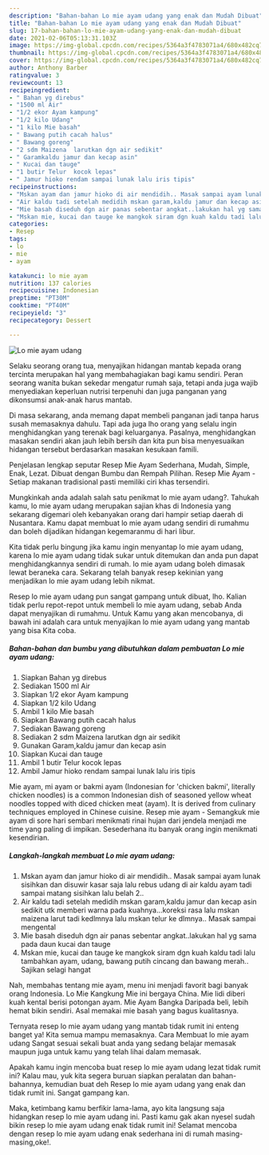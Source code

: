 ```yaml
---
description: "Bahan-bahan Lo mie ayam udang yang enak dan Mudah Dibuat"
title: "Bahan-bahan Lo mie ayam udang yang enak dan Mudah Dibuat"
slug: 17-bahan-bahan-lo-mie-ayam-udang-yang-enak-dan-mudah-dibuat
date: 2021-02-06T05:13:31.103Z
image: https://img-global.cpcdn.com/recipes/5364a3f4783071a4/680x482cq70/lo-mie-ayam-udang-foto-resep-utama.jpg
thumbnail: https://img-global.cpcdn.com/recipes/5364a3f4783071a4/680x482cq70/lo-mie-ayam-udang-foto-resep-utama.jpg
cover: https://img-global.cpcdn.com/recipes/5364a3f4783071a4/680x482cq70/lo-mie-ayam-udang-foto-resep-utama.jpg
author: Anthony Barber
ratingvalue: 3
reviewcount: 13
recipeingredient:
- " Bahan yg direbus"
- "1500 ml Air"
- "1/2 ekor Ayam kampung"
- "1/2 kilo Udang"
- "1 kilo Mie basah"
- " Bawang putih cacah halus"
- " Bawang goreng"
- "2 sdm Maizena  larutkan dgn air sedikit"
- " Garamkaldu jamur dan kecap asin"
- " Kucai dan tauge"
- "1 butir Telur  kocok lepas"
- " Jamur hioko rendam sampai lunak lalu iris tipis"
recipeinstructions:
- "Mskan ayam dan jamur hioko di air mendidih.. Masak sampai ayam lunak sisihkan dan disuwir kasar saja lalu rebus udang di air kaldu ayam tadi sampai matang sisihkan lalu belah 2.."
- "Air kaldu tadi setelah medidih mskan garam,kaldu jamur dan kecap asin sedikit utk memberi warna pada kuahnya...koreksi rasa lalu mskan maizena larut tadi kedlmnya lalu mskan telur ke dlmnya.. Masak sampai mengental"
- "Mie basah diseduh dgn air panas sebentar angkat..lakukan hal yg sama pada daun kucai dan tauge"
- "Mskan mie, kucai dan tauge ke mangkok siram dgn kuah kaldu tadi lalu tambahkan ayam, udang, bawang putih cincang dan bawang merah.. Sajikan selagi hangat"
categories:
- Resep
tags:
- lo
- mie
- ayam

katakunci: lo mie ayam 
nutrition: 137 calories
recipecuisine: Indonesian
preptime: "PT30M"
cooktime: "PT40M"
recipeyield: "3"
recipecategory: Dessert

---
```



![Lo mie ayam udang](https://img-global.cpcdn.com/recipes/5364a3f4783071a4/680x482cq70/lo-mie-ayam-udang-foto-resep-utama.jpg)

Selaku seorang orang tua, menyajikan hidangan mantab kepada orang tercinta merupakan hal yang membahagiakan bagi kamu sendiri. Peran seorang  wanita bukan sekedar mengatur rumah saja, tetapi anda juga wajib menyediakan keperluan nutrisi terpenuhi dan juga panganan yang dikonsumsi anak-anak harus mantab.

Di masa  sekarang, anda memang dapat membeli panganan jadi tanpa harus susah memasaknya dahulu. Tapi ada juga lho orang yang selalu ingin menghidangkan yang terenak bagi keluarganya. Pasalnya, menghidangkan masakan sendiri akan jauh lebih bersih dan kita pun bisa menyesuaikan hidangan tersebut berdasarkan masakan kesukaan famili. 

Penjelasan lengkap seputar Resep Mie Ayam Sederhana, Mudah, Simple, Enak, Lezat. Dibuat dengan Bumbu dan Rempah Pilihan. Resep Mie Ayam - Setiap makanan tradisional pasti memiliki ciri khas tersendiri.

Mungkinkah anda adalah salah satu penikmat lo mie ayam udang?. Tahukah kamu, lo mie ayam udang merupakan sajian khas di Indonesia yang sekarang digemari oleh kebanyakan orang dari hampir setiap daerah di Nusantara. Kamu dapat membuat lo mie ayam udang sendiri di rumahmu dan boleh dijadikan hidangan kegemaranmu di hari libur.

Kita tidak perlu bingung jika kamu ingin menyantap lo mie ayam udang, karena lo mie ayam udang tidak sukar untuk ditemukan dan anda pun dapat menghidangkannya sendiri di rumah. lo mie ayam udang boleh dimasak lewat beraneka cara. Sekarang telah banyak resep kekinian yang menjadikan lo mie ayam udang lebih nikmat.

Resep lo mie ayam udang pun sangat gampang untuk dibuat, lho. Kalian tidak perlu repot-repot untuk membeli lo mie ayam udang, sebab Anda dapat menyajikan di rumahmu. Untuk Kamu yang akan mencobanya, di bawah ini adalah cara untuk menyajikan lo mie ayam udang yang mantab yang bisa Kita coba.

<!--inarticleads1-->

##### Bahan-bahan dan bumbu yang dibutuhkan dalam pembuatan Lo mie ayam udang:

1. Siapkan  Bahan yg direbus
1. Sediakan 1500 ml Air
1. Siapkan 1/2 ekor Ayam kampung
1. Siapkan 1/2 kilo Udang
1. Ambil 1 kilo Mie basah
1. Siapkan  Bawang putih cacah halus
1. Sediakan  Bawang goreng
1. Sediakan 2 sdm Maizena  larutkan dgn air sedikit
1. Gunakan  Garam,kaldu jamur dan kecap asin
1. Siapkan  Kucai dan tauge
1. Ambil 1 butir Telur  kocok lepas
1. Ambil  Jamur hioko rendam sampai lunak lalu iris tipis


Mie ayam, mi ayam or bakmi ayam (Indonesian for &#39;chicken bakmi&#39;, literally chicken noodles) is a common Indonesian dish of seasoned yellow wheat noodles topped with diced chicken meat (ayam). It is derived from culinary techniques employed in Chinese cuisine. Resep mie ayam - Semangkuk mie ayam di sore hari sembari menikmati rinai hujan dari jendela menjadi me time yang paling di impikan. Sesederhana itu banyak orang ingin menikmati kesendirian. 

<!--inarticleads2-->

##### Langkah-langkah membuat Lo mie ayam udang:

1. Mskan ayam dan jamur hioko di air mendidih.. Masak sampai ayam lunak sisihkan dan disuwir kasar saja lalu rebus udang di air kaldu ayam tadi sampai matang sisihkan lalu belah 2..
1. Air kaldu tadi setelah medidih mskan garam,kaldu jamur dan kecap asin sedikit utk memberi warna pada kuahnya...koreksi rasa lalu mskan maizena larut tadi kedlmnya lalu mskan telur ke dlmnya.. Masak sampai mengental
1. Mie basah diseduh dgn air panas sebentar angkat..lakukan hal yg sama pada daun kucai dan tauge
1. Mskan mie, kucai dan tauge ke mangkok siram dgn kuah kaldu tadi lalu tambahkan ayam, udang, bawang putih cincang dan bawang merah.. Sajikan selagi hangat


Nah, membahas tentang mie ayam, menu ini menjadi favorit bagi banyak orang Indonesia. Lo Mie Kangkung Mie ini bergaya China. Mie lidi diberi kuah kental berisi potongan ayam. Mie Ayam Bangka Daripada beli, lebih hemat bikin sendiri. Asal memakai mie basah yang bagus kualitasnya. 

Ternyata resep lo mie ayam udang yang mantab tidak rumit ini enteng banget ya! Kita semua mampu memasaknya. Cara Membuat lo mie ayam udang Sangat sesuai sekali buat anda yang sedang belajar memasak maupun juga untuk kamu yang telah lihai dalam memasak.

Apakah kamu ingin mencoba buat resep lo mie ayam udang lezat tidak rumit ini? Kalau mau, yuk kita segera buruan siapkan peralatan dan bahan-bahannya, kemudian buat deh Resep lo mie ayam udang yang enak dan tidak rumit ini. Sangat gampang kan. 

Maka, ketimbang kamu berfikir lama-lama, ayo kita langsung saja hidangkan resep lo mie ayam udang ini. Pasti kamu gak akan nyesel sudah bikin resep lo mie ayam udang enak tidak rumit ini! Selamat mencoba dengan resep lo mie ayam udang enak sederhana ini di rumah masing-masing,oke!.

